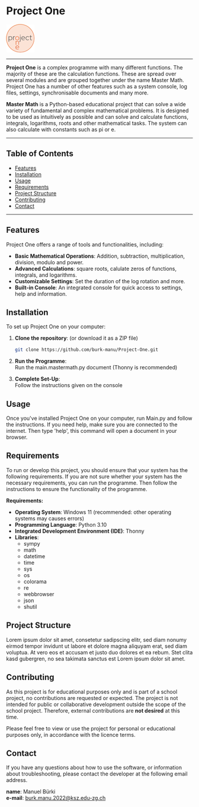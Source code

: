 # Project One

![picture](appdata/icons/ProjectOneIcon.png)

---

**Project One** is a complex programme with many different functions. The majority of these are the calculation functions. These are spread over several modules and are grouped together under the name Master Math. Project One has a number of other features such as a system console, log files, settings, synchronisable documents and many more.

**Master Math** is a Python-based educational project that can solve a wide variety of fundamental and complex mathematical problems. It is designed to be used as intuitively as possible and can solve and calculate functions, integrals, logarithms, roots and other mathematical tasks. The system can also calculate with constants such as pi or e.

---

## Table of Contents
- [Features](#features)
- [Installation](#installation)
- [Usage](#usage)
- [Requirements](#requirements)
- [Project Structure](#project-structure)
- [Contributing](#contributing)
- [Contact](#contact)

---

## Features

Project One offers a range of tools and functionalities, including:
- **Basic Mathematical Operations**: Addition, subtraction, multiplication, division, modulo and power.
- **Advanced Calculations**: square roots, calulate zeros of functions, integrals, and logarithms.
- **Customizable Settings**: Set the duration of the log rotation and more.
- **Built-in Console**: An integrated console for quick access to settings, help and information.

## Installation

To set up Project One on your computer:

1. **Clone the repository**:
   (or download it as a ZIP file)
   ```bash
   git clone https://github.com/burk-manu/Project-One.git

3. **Run the Programme**:  
   Run the main.mastermath.py document (Thonny is recommended)
   
4. **Complete Set-Up**:  
   Follow the instructions given on the console

## Usage
Once you've installed Project One on your computer, run Main.py and follow the instructions.
If you need help, make sure you are connected to the internet.
Then type 'help', this command will open a document in your browser.

## Requirements
To run or develop this project, you should ensure that your system has the following requirements.
If you are not sure whether your system has the necessary requirements, you can run the programme. Then follow the instructions to ensure the functionality of the programme.

**Requirements:**
- **Operating System**: Windows 11 (recommended: other operating systems may causes errors)
- **Programming Language**: Python 3.10
- **Integrated Development Environment (IDE)**: Thonny
- **Libraries**:
  - sympy
  - math
  - datetime
  - time
  - sys
  - os
  - colorama
  - re
  - webbrowser
  - json
  - shutil

## Project Structure
Lorem ipsum dolor sit amet, consetetur sadipscing elitr, sed diam nonumy eirmod tempor invidunt ut labore et dolore magna aliquyam erat, sed diam voluptua. At vero eos et accusam et justo duo dolores et ea rebum. Stet clita kasd gubergren, no sea takimata sanctus est Lorem ipsum dolor sit amet.

## Contributing
As this project is for educational purposes only and is part of a school project, no contributions are requested or expected. The project is not intended for public or collaborative development outside the scope of the school project. Therefore, external contributions are **not desired** at this time.

Please feel free to view or use the project for personal or educational purposes only, in accordance with the licence terms.

## Contact
If you have any questions about how to use the software, or information about troubleshooting, please contact the developer at the following email address.

**name**: Manuel Bürki  
**e-mail**: burk.manu.2022@ksz.edu-zg.ch

